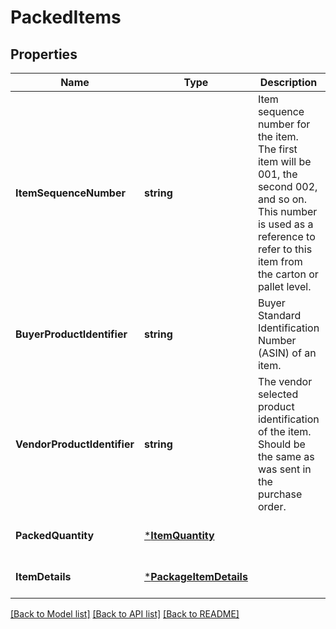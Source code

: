 # PackedItems

## Properties
Name | Type | Description | Notes
------------ | ------------- | ------------- | -------------
**ItemSequenceNumber** | **string** | Item sequence number for the item. The first item will be 001, the second 002, and so on. This number is used as a reference to refer to this item from the carton or pallet level. | [optional] [default to null]
**BuyerProductIdentifier** | **string** | Buyer Standard Identification Number (ASIN) of an item. | [optional] [default to null]
**VendorProductIdentifier** | **string** | The vendor selected product identification of the item. Should be the same as was sent in the purchase order. | [optional] [default to null]
**PackedQuantity** | [***ItemQuantity**](ItemQuantity.md) |  | [optional] [default to null]
**ItemDetails** | [***PackageItemDetails**](PackageItemDetails.md) |  | [optional] [default to null]

[[Back to Model list]](../README.md#documentation-for-models) [[Back to API list]](../README.md#documentation-for-api-endpoints) [[Back to README]](../README.md)

